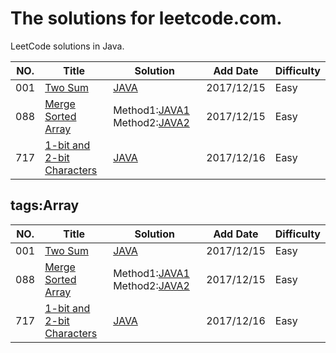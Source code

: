 The solutions for leetcode.com.
========================
LeetCode solutions in Java.




|NO.|Title|Solution|Add Date|Difficulty|
|---|-----|--------|--------|----------|
|001|[Two Sum][001]|[JAVA](_001_TwoSum.java)|2017/12/15|Easy|
|088|[Merge Sorted Array][088]|Method1:[JAVA1](_088_MergeSortedArray.java) Method2:[JAVA2](_088_MergeSortedArray_with_NoMoreSpace.java)|2017/12/15|Easy|
|717|[1-bit and 2-bit Characters][717]|[JAVA](_717_1bit_and_2bitCharacters.java)|2017/12/16|Easy|

## tags:Array
|NO.|Title|Solution|Add Date|Difficulty|
|---|-----|--------|--------|----------|
|001|[Two Sum][001]|[JAVA](_001_TwoSum)|2017/12/15|Easy|
|088|[Merge Sorted Array][088]|Method1:[JAVA1](_088_MergeSortedArray.java) Method2:[JAVA2](_088_MergeSortedArray_with_NoMoreSpace.java)|2017/12/15|Easy|
|717|[1-bit and 2-bit Characters][717]|[JAVA](_717_1bit_and_2bitCharacters.java)|2017/12/16|Easy|

[001]:https://leetcode.com/problems/two-sum/description/
[088]:https://leetcode.com/problems/merge-sorted-array/description/
[717]:https://leetcode.com/problems/1-bit-and-2-bit-characters/description/











